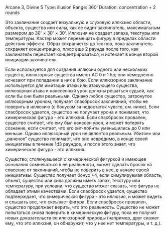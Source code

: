 Arcane 3, Divine 5
Type: illusion
Range: 360’
Duration: concentration + 2 rounds

Это заклинание создает визуальную и слуховую иллюзию области, объекта, существа или силы, как ее видит заклинатель, максимальным размером до 30' × 30' × 30'. Иллюзия не создает запаха, текстуры или температуры. Кастер может перемещать фигуру в пределах области действия эффекта. Образ сохраняется до тех пор, пока заклинатель сохраняет концентрацию, плюс еще 2 раунда после того, как заклинатель перестает концентрироваться, и истекает в конце второй инициации заклинателя.

Если используется для создания иллюзии одного или нескольких существ, иллюзорные существа имеют AC 0 и 1 hp; они немедленно исчезают при попадании в них в бою. Если иллюзорное заклинание используется для имитации атаки или атакующего существа, иллюзорная атака и нанесенный урон должны решаться судьей, как если бы они были реальными. Однако любое существо, затронутое иллюзорным уроном, получает спасбросок заклинаний, чтобы не поверить в иллюзию (с бонусом за недостаток чувств, см. ниже). Если спасбросок удается, существо не получает урона и понимает, что химерическая фигура - это иллюзия. Если спасбросок провален, существо считает, что ему был нанесен урон, и может потерять сознание, если считает, что его хит-пойнты уменьшились до 0 или меньше. Однако иллюзорный урон не является реальным. Убитое» или „раненое“ существо понимает, что оно невредимо, в конце своей инициативы в течение 1d3 раундов, и после этого знает, что химерическая фигура - это иллюзия.

Существо, столкнувшееся с химерической фигуркой и имеющее основания сомневаться в ее реальности, может сделать бросок на спасение от заклинаний, чтобы не поверить в нее, в начале своей инициативы. Существо получает бонус +4, если симулируемая область, объект, существо или сила должны иметь запах, текстуру или температуру, при условии, что существо может сказать, что фигура не обладает этими качествами. Если спасбросок удается, существо подтверждает, что химерическая фигура - это иллюзия, и может видеть и слышать все, что скрывает фигура. Если спасбросок провален, существо продолжает верить, что это реальность. Существо не может попытаться снова поверить в химерическую фигуру, пока не получит новых доказательств ее иллюзорной природы (например, друг скажет ему, что это иллюзия, он обнаружит, что у нее нет температуры, и т. д.).
